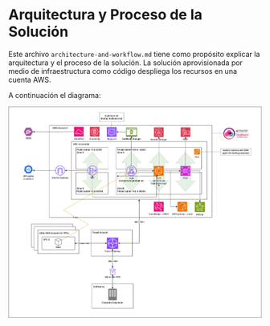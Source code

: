 # Arquitectura y Proceso de la Solución

Este archivo `architecture-and-workflow.md` tiene como propósito explicar la arquitectura y el proceso de la solución.
La solución aprovisionada por medio de infraestructura como código despliega los recursos en una cuenta AWS.

A continuación el diagrama:

![AWS Diagrama de Arquitectura](https://github.com/josdagaro/ml-challenge-iac/blob/main/docs/ml-challenge-aws.drawio.png)
